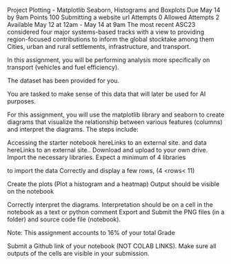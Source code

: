 Project Plotting - Matplotlib Seaborn, Histograms and Boxplots
Due May 14 by 9am Points 100 Submitting a website url Attempts 0 Allowed Attempts 2 Available May 12 at 12am - May 14 at 9am
The most recent ASC23 considered four major systems-based tracks with a view to providing region-focused contributions to inform the global stocktake among them Cities, urban and rural settlements, infrastructure, and transport.

In this assignment, you will be performing analysis more specifically on transport (vehicles and fuel efficiency). 

The dataset has been provided for you.

You are tasked to make sense of this data that will later be used for AI purposes.

For this assignment, you will use the matplotlib library and seaborn to create diagrams that visualize the relationship between various features (columns) and interpret the diagrams. The steps include:

Accessing the starter notebook hereLinks to an external site. and data hereLinks to an external site.. Download and upload to your own drive. 
Import the necessary libraries. Expect a minimum of 4 libraries

to import the data Correctly and display a few rows,  (4 <rows< 11) 

Create the plots (Plot a histogram and a heatmap) Output should be visible on the notebook

Correctly interpret the diagrams. Interpretation should be on a cell in the notebook as a text or python comment
Export and Submit the PNG files (in a folder) and source code file (notebook).

Note: This assignment accounts to 16% of your total Grade

 

Submit a Github link of your notebook (NOT COLAB LINKS). Make sure all outputs of the cells are visible in your submission.
